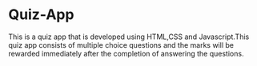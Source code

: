 # Quiz-App
This is a quiz app that is developed using HTML,CSS and Javascript.This quiz app consists of multiple choice questions and the marks will be rewarded immediately after the completion of answering the questions.
